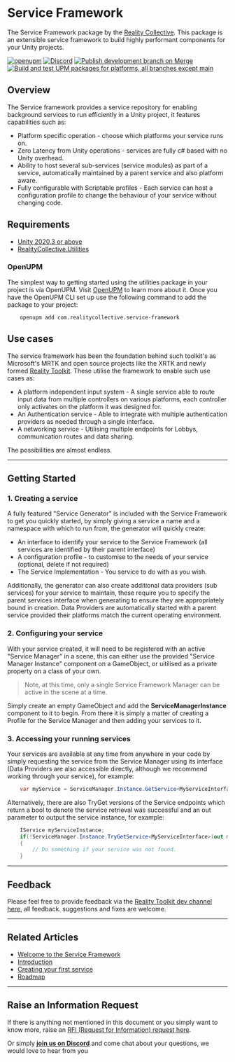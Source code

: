 # Service Framework

The Service Framework package by the [Reality Collective](https://www.realityCollective.io). This package is an extensible service framework to build highly performant components for your Unity projects.

[![openupm](https://img.shields.io/npm/v/com.realitycollective.service-framework?label=openupm&registry_uri=https://package.openupm.com)](https://openupm.com/packages/com.realitycollective.service-framework/)
[![Discord](https://img.shields.io/discord/597064584980987924.svg?label=&logo=discord&logoColor=ffffff&color=7389D8&labelColor=6A7EC2)](https://discord.gg/hF7TtRCFmB)
[![Publish development branch on Merge](https://github.com/realitycollective/com.realitycollective.service-framework/actions/workflows/development-publish.yml/badge.svg)](https://github.com/realitycollective/com.realitycollective.service-framework/actions/workflows/development-publish.yml)
[![Build and test UPM packages for platforms, all branches except main](https://github.com/realitycollective/com.realitycollective.service-framework/actions/workflows/development-buildandtestupmrelease.yml/badge.svg)](https://github.com/realitycollective/com.realitycollective.service-framework/actions/workflows/development-buildandtestupmrelease.yml)

## Overview

The Service framework provides a service repository for enabling background services to run efficiently in a Unity project, it features capabilities such as:

- Platform specific operation - choose which platforms your service runs on.
- Zero Latency from Unity operations - services are fully c# based with no Unity overhead.
- Ability to host several sub-services (service modules) as part of a service, automatically maintained by a parent service and also platform aware.
- Fully configurable with Scriptable profiles - Each service can host a configuration profile to change the behaviour of your service without changing code.

## Requirements

- [Unity 2020.3 or above](https://unity.com/)
- [RealityCollective.Utilities](https://github.com/realitycollective/com.realitycollective.utilities)

### OpenUPM

The simplest way to getting started using the utilities package in your project is via OpenUPM. Visit [OpenUPM](https://openupm.com/docs/) to learn more about it. Once you have the OpenUPM CLI set up use the following command to add the package to your project:

```text
    openupm add com.realitycollective.service-framework
```

## Use cases

The service framework has been the foundation behind such toolkit's as Microsoft's MRTK and open source projects like the XRTK and newly formed [Reality Toolkit](https://www.realitytoolkit.io/).  These utilise the framework to enable such use cases as:

- A platform independent input system - A single service able to route input data from multiple controllers on various platforms, each controller only activates on the platform it was designed for.
- An Authentication service - Able to integrate with multiple authentication providers as needed through a single interface.
- A networking service - Utilising multiple endpoints for Lobbys, communication routes and data sharing.

The possibilities are almost endless.

---

## Getting Started

### 1. Creating a service

A fully featured "Service Generator" is included with the Service Framework to get you quickly started, by simply giving a service a name and a namespace with which to run from, the generator will quickly create:

- An interface to identify your service to the Service Framework (all services are identified by their parent interface)
- A configuration profile - to customise to the needs of your service (optional, delete if not required)
- The Service Implementation - You service to do with as you wish.

Additionally, the generator can also create additional data providers (sub services) for your service to maintain, these require you to specify the parent services interface when generating to ensure they are appropriately bound in creation.  Data Providers are automatically started with a parent service provided their platforms match the current operating environment.

### 2. Configuring your service

With your service created, it will need to be registered with an active "Service Manager" in a scene, this can either use the provided "Service Manager Instance" component on a GameObject, or uitilised as a private property on a class of your own.

> Note, at this time, only a single Service Framework Manager can be active in the scene at a time.

Simply create an empty GameObject and add the **ServiceManagerInstance** component to it to begin.  From there it is simply a matter of creating a Profile for the Service Manager and then adding your services to it.

### 3. Accessing your running services

Your services are available at any time from anywhere in your code by simply requesting the service from the Service Manager using its interface (Data Providers are also accessible directly, although we recommend working through your service), for example:

```csharp
    var myService = ServiceManager.Instance.GetService<MyServiceInterface>();
```

Alternatively, there are also TryGet versions of the Service endpoints which return a bool to denote the service retrieval was successful and an out parameter to output the service instance, for example:

```csharp
    IService myServiceInstance;
    if(!ServiceManager.Instance.TryGetService<MyServiceInterface>(out myServiceInstance))
    {
        // Do something if your service was not found.
    }
```

---

## Feedback

Please feel free to provide feedback via the [Reality Toolkit dev channel here](https://github.com/realitycollective/com.realitycollective.service-framework/issues), all feedback. suggestions and fixes are welcome.

---

## Related Articles

- [Welcome to the Service Framework](https://service-framework.realitycollective.io/docs/get-started)
- [Introduction](https://service-framework.realitycollective.io/docs/basics/introduction)
- [Creating your first service](https://service-framework.realitycollective.io/docs/basics/getting_started)
- [Roadmap](https://service-framework.realitycollective.io/docs/basics/roadmap)

---

## Raise an Information Request

If there is anything not mentioned in this document or you simply want to know more, raise an [RFI (Request for Information) request here](https://github.com/realitycollective/com.realitycollective.service-framework/issues/new?assignees=&labels=question&template=request_for_information.md).

Or simply [**join us on Discord**](https://discord.gg/YjHAQD2XT8) and come chat about your questions, we would love to hear from you